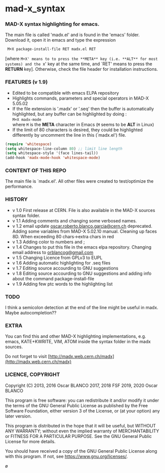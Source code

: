 mad-x\_syntax
=============

### MAD-X syntax highlighting for emacs.  
The main file is called 'madx.el' and is found in the 'emacs' folder. Download it, open it in emacs and type the expression
```lisp
 M+X package-install-file RET madx.el RET
```
[where `M+X' means to to press the **META** key (i.e. **ALT** for most systems) and the `x' key at the same time, and `RET' means to press the **RETURN** key]. Otherwise, check the
file header for installation instructions.


### FEATURES (v 1.9)

* Edited to be compatible with emacs ELPA repository
* Highlights commands, parameters and special operators in MAD-X 5.05.02
* If the file extension is '.madx' or '.seq' then the buffer is automatically 
  highlighted, but any buffer can be highlighted by doing :  
    `M+X madx-mode`  
  where `M` is the **META** character in Emacs (`M` seems to be **ALT** in Linux)
* If the limit of 80 characters is desired, they could be highlighted differently
  by uncomment the line in this (`madx.el') file.
  
```lisp
(require 'whitespace)
(setq whitespace-line-column 80) ;; limit line length
(setq whitespace-style '(face lines-tail))
(add-hook 'madx-mode-hook 'whitespace-mode)
```

### CONTENT OF THIS REPO

The main file is `madx.el'. 
All other files were created to test/optimize the performance.

### HISTORY

* v 1.0 First release at CERN. File is also available in the MAD-X sources syntax folder.
* v 1.1 Adding comments and changing some verbosed names.
* v 1.2 email update oscar.roberto.blanco.garcia@cern.ch deprecated.
        Adding some variables from MAD-X 5.02.10 manual.
        Cleaning up faces 8D.
        When exceeding 80 chars->extra chars in red
* v 1.3 Adding color to numbers and ;
* v 1.4 Changes to put this file in the emacs elpa repository.
        Changing email address to orblancog@gmail.com
* v 1.5 Changing Licence from GPLv3 to EUPL
* v 1.6 Adding automatic highlighting for .seq files
* v 1.7 Editing source accourding to GNU suggestions
* v 1.8 Editing source accourding to GNU suggestions and adding info about
        the command package-install-file
* v 1.9 Adding few ptc words to the highlighting list

### TODO

I think a semicolon detection at the end of the line might be useful in madx. 
Maybe autocompletion?? 


### EXTRA

You can find this and other MAD-X highlighting implementations, e.g. 
   emacs, KATE+KWRITE, VIM, ATOM
inside the syntax folder in the madx sources.

Do not forget to visit 
[http://madx.web.cern.ch/madx](http://madx.web.cern.ch/madx)

### LICENCE, COPYRIGHT
Copyright (C) 2013, 2016 Oscar BLANCO
              2017, 2018 FSF
              2019, 2020 Oscar BLANCO

This program is free software: you can redistribute it and/or modify
it under the terms of the GNU General Public License as published by
the Free Software Foundation, either version 3 of the License, or
(at your option) any later version.

This program is distributed in the hope that it will be useful,
but WITHOUT ANY WARRANTY; without even the implied warranty of
MERCHANTABILITY or FITNESS FOR A PARTICULAR PURPOSE.  See the
GNU General Public License for more details.

You should have received a copy of the GNU General Public License
along with this program.  If not, see <https://www.gnu.org/licenses/>.

ø
